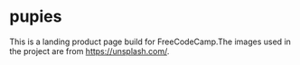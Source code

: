 # pupies
This is a landing product page build for FreeCodeCamp.The images used in the project are from https://unsplash.com/.
